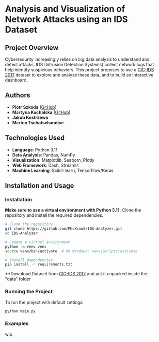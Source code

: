 # Analysis and Visualization of Network Attacks using an IDS Dataset

## Project Overview

Cybersecurity increasingly relies on big data analysis to understand and detect attacks.
IDS (Intrusion Detection Systems) collect network logs that help identify suspicious
behaviors. This project proposes to use a [CIC-IDS 2017](https://www.kaggle.com/datasets/chethuhn/network-intrusion-dataset) dataset to explore and analyze these
data, and to build an interactive dashboard.


## Authors

- **Piotr Szkoda** ([GitHub](https://github.com/PhoXinuS))
- **Martyna Kochalska** ([GitHub](https://github.com/pyskaa0506))
- **Jakub Kostrzewa**
- **Marten Tschatschandise**

## Technologies Used

-   **Language**: Python 3.11
-   **Data Analysis**: Pandas, NumPy
-   **Visualization**: Matplotlib, Seaborn, Plotly
-   **Web Framework**: Dash, Streamlit
-   **Machine Learning**: Scikit-learn, TensorFlow/Keras

## Installation and Usage

### Installation
**Make sure to use a virtual environment with Python 3.11.**
Clone the repository and install the required dependencies.


```bash
# Clone the repository
git clone https://github.com/PhoXinuS/IDS-Analyzer.git
cd IDS-Analyzer

# Create a virtual environment
python -m venv venv
source venv/bin/activate  # On Windows: venv\Scripts\activate

# Install dependencies
pip install -r requirements.txt
```

**Download Dataset from [CIC-IDS 2017](https://www.kaggle.com/datasets/chethuhn/network-intrusion-dataset) and put it unpacked inside the "data" folder

### Running the Project

To run the project with default settings:

```bash
python main.py
```

### Examples
wip